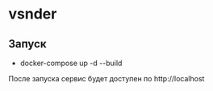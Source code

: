 # vsnder

## Запуск
- docker-compose up -d --build

После запуска сервис будет доступен по http://localhost
